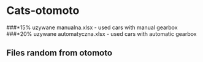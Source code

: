 # Cats-otomoto
###*15% uzywane manualna.xlsx - used cars with manual gearbox
###*20% uzywane automatyczna.xlsx - used cars with automatic gearbox


## Files random from otomoto 

